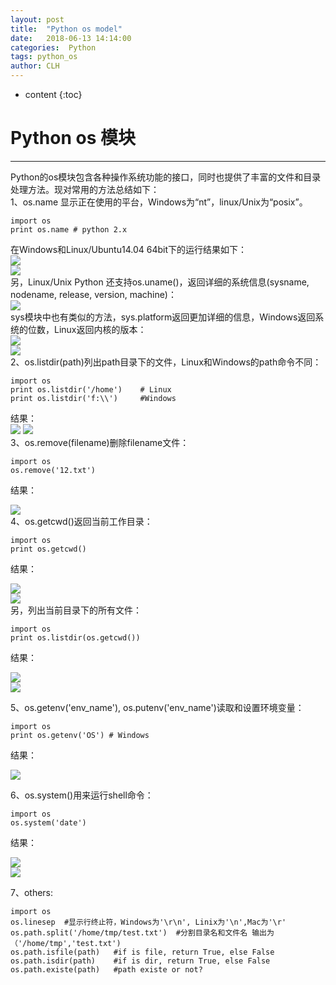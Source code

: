 ```yaml
---
layout: post
title:  "Python os model"
date:   2018-06-13 14:14:00
categories:  Python
tags: python_os
author: CLH
---
```


* content
{:toc}

# Python os 模块 #

----------
Python的os模块包含各种操作系统功能的接口，同时也提供了丰富的文件和目录处理方法。现对常用的方法总结如下：        
1、os.name 显示正在使用的平台，Windows为“nt”，linux/Unix为“posix”。       
    
	import os
	print os.name # python 2.x 

在Windows和Linux/Ubuntu14.04 64bit下的运行结果如下：      
![](https://i.imgur.com/2CJpDpA.png)      
![](https://i.imgur.com/WfBEdD6.png)      
另，Linux/Unix Python 还支持os.uname()，返回详细的系统信息(sysname, nodename, release, version, machine)：       
![](https://i.imgur.com/vvjAKio.png)     
sys模块中也有类似的方法，sys.platform返回更加详细的信息，Windows返回系统的位数，Linux返回内核的版本：      
![](https://i.imgur.com/W9J5xlr.png)      
![](https://i.imgur.com/eYSddrT.png)       
2、os.listdir(path)列出path目录下的文件，Linux和Windows的path命令不同：     

	import os
    print os.listdir('/home')    # Linux
    print os.listdir('f:\\')     #Windows 

结果：   
![](https://i.imgur.com/6ktVwhg.png) 
![](https://i.imgur.com/pequqa2.png)    
3、os.remove(filename)删除filename文件：   
 
	import os    
	os.remove('12.txt')   


结果：        
  
![](https://i.imgur.com/pjOKypc.png)      
4、os.getcwd()返回当前工作目录：     

	import os     
	print os.getcwd()     

结果：     

![](https://i.imgur.com/5Lu1ytA.png)     
![](https://i.imgur.com/rCvnZ7T.png)     
另，列出当前目录下的所有文件：      

	import os    
	print os.listdir(os.getcwd())      
结果：    

![](https://i.imgur.com/bRmGgl6.png)            
![](https://i.imgur.com/ZLhqPGI.png)       
       
5、os.getenv('env_name'), os.putenv('env_name')读取和设置环境变量：    

	import os    
	print os.getenv('OS') # Windows    

结果：    
    
![](https://i.imgur.com/SvFZBkP.png)   
  
6、os.system()用来运行shell命令：    

	import os
	os.system('date')   
结果：     

![](https://i.imgur.com/onys8sA.png)    
![](https://i.imgur.com/32a4s9N.png)    

7、others:    

	import os      
	os.linesep  #显示行终止符，Windows为'\r\n', Linix为'\n',Mac为'\r'            
	os.path.split('/home/tmp/test.txt')  #分割目录名和文件名 输出为（'/home/tmp','test.txt')        
	os.path.isfile(path)   #if is file, return True, else False        
	os.path.isdir(path)    #if is dir, return True, else False          
	os.path.existe(path)   #path existe or not?     
